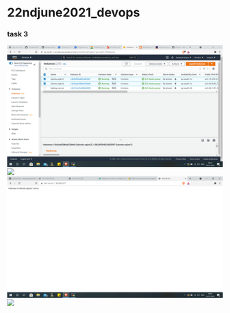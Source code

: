 # 22ndjune2021_devops
### task 3

<img src=task3.3.a>

<img src=task3.3.b>

<img src=task3.3.c>

<img src=task3.3.d>

